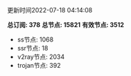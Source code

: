 更新时间2022-07-18 04:14:08

**总订阅: 378**
**总节点: 15821**
**有效节点: 3512**
- ss节点: 1068
- ssr节点: 18
- v2ray节点: 2034
- trojan节点: 392
